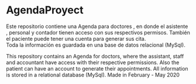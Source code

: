 # AgendaProyect
Este repositorio contiene una Agenda para doctores , en donde el asistente , personal y contador tienen acceso con sus respectivos permisos. También el paciente puede tener una cuenta para generar sus cita.  
Toda la información es guardada en una base de datos relacional (MySql).

This repository contains an Agenda for doctors, where the assistant, staff and accountant have access with their respective permissions. Also the patient can have an account to generate their appointments.
All information is stored in a relational database (MySql).
Made in February - May 2020
